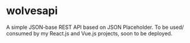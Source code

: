 # wolvesapi
A simple JSON-base REST API based on JSON Placeholder. To be used/ consumed by my React.js and Vue.js projects, soon to be deployed.
